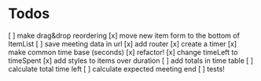 # Todos

[ ] make drag&drop reordering
[x] move new item form to the bottom of ItemList
[ ] save meeting data in url
[x] add router
[x] create a timer
[x] make common time base (seconds)
[x] refactor!
[x] change timeLeft to timeSpent
[x] add styles to items over duration
[ ] add totals in time table
[ ] calculate total time left
[ ] calculate expected meeting end
[ ] tests!